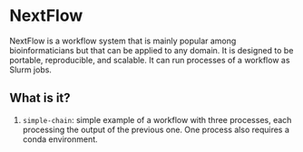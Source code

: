 # NextFlow

NextFlow is a workflow system that is mainly popular among bioinformaticians
but that can be applied to any domain. It is designed to be portable,
reproducible, and scalable.  It can run processes of a workflow as Slurm
jobs.


## What is it?

1. `simple-chain`: simple example of a workflow with three processes,
    each processing the output of the previous one.  One process also
    requires a conda environment.
